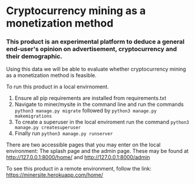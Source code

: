 
# Cryptocurrency mining as a monetization method

### This product is an experimental platform to deduce a general end-user's opinion on advertisement, cryptocurrency and their demographic.
Using this data we will be able to evaluate whether cryptocurrency mining as a monetization method is feasible.


To run this product in a local envirnoment.

1. Ensure all pip requirements are installed from requirements.txt
2. Navigate to miner/mysite in the command line and run the commands `python3 manage.py migrate` followed by `python3 manage.py makemigrations`
3. To create a superuser in the local enviroment run the command `python3 manage.py createsuperuser`
4. Finally run `python3 manage.py runserver`



There are two accessible pages that you may enter on the local environment: The splash page and the admin page.
These may be found at http://127.0.0.1:8000/home/ and http://127.0.0.1:8000/admin

To see this product in a remote environment, follow the link: https://minersite.herokuapp.com/home/
